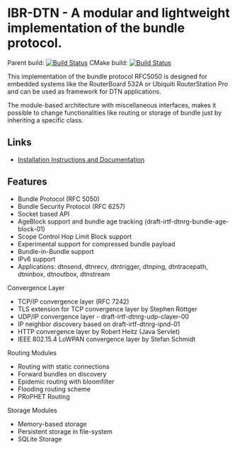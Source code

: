 IBR-DTN - A modular and lightweight implementation of the bundle protocol.
==========================================================================

Parent build: [![Build Status](https://travis-ci.org/ibrdtn/ibrdtn.svg?branch=master)](https://travis-ci.org/ibrdtn/ibrdtn)
CMake build: [![Build Status](https://travis-ci.org/ibrdtn/ibrdtn.svg?branch=master)](https://travis-ci.org/dklimkin-travis/ibrdtn)

This implementation of the bundle protocol RFC5050 is designed for embedded
systems like the RouterBoard 532A or Ubiquiti RouterStation Pro and can be
used as framework for DTN applications.

The module-based architecture with miscellaneous interfaces, makes it possible
to change functionalities like routing or storage of bundle just by inheriting
a specific class.

## Links ##

 * [Installation Instructions and Documentation](https://github.com/ibrdtn/ibrdtn/wiki)

## Features ##

 * Bundle Protocol (RFC 5050)
 * Bundle Security Protocol (RFC 6257)
 * Socket based API
 * AgeBlock support and bundle age tracking (draft-irtf-dtnrg-bundle-age-block-01)
 * Scope Control Hop Limit Block support
 * Experimental support for compressed bundle payload
 * Bundle-in-Bundle support
 * IPv6 support
 * Applications: dtnsend, dtnrecv, dtntrigger, dtnping, dtntracepath, dtninbox, dtnoutbox, dtnstream

 Convergence Layer
  * TCP/IP convergence layer (RFC 7242)
  * TLS extension for TCP convergence layer by Stephen Röttger
  * UDP/IP convergence layer - draft-irtf-dtnrg-udp-clayer-00
  * IP neighbor discovery based on draft-irtf-dtnrg-ipnd-01
  * HTTP convergence layer by Robert Heitz (Java Servlet)
  * IEEE 802.15.4 LoWPAN convergence layer by Stefan Schmidt

 Routing Modules
  * Routing with static connections
  * Forward bundles on discovery
  * Epidemic routing with bloomfilter
  * Flooding routing scheme
  * PRoPHET Routing

 Storage Modules
  * Memory-based storage
  * Persistent storage in file-system
  * SQLite Storage
